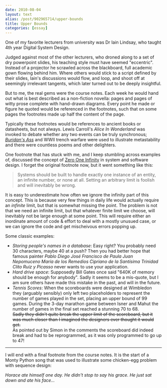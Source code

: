 ```yaml
---
date: 2010-08-04
layout: text
alias: /post/902965714/upper-bounds
title: Upper Bounds
categories: [essay]
---
```


One of my favorite lecturers from university was Dr Iain Lindsay, who taught 4th year Digital System Design. 

Judged against most of the other lecturers, who droned along to a set of dry powerpoint slides, his teaching style must have seemed "eccentric". Instead of a projector he scrawled across the blackboard, full academic gown flowing behind him. Where others would stick to a script defined by their slides, Iain's discussions would flow, and loop, and shoot off at seemingly irrelevant tangents, which later turned out to be deeply insightful. 

But to me, the real gems were the course notes. Each week he would hand out what is best described as a non-fiction novella: pages and pages of witty prose complete with hand-drawn diagrams. Every point he made or figure he quoted would be referenced in the footnotes, such that on some pages the footnotes made up half the content of the page. 

Typically these footnotes would be references to ancient books or datasheets, but not always. Lewis Carroll's _Alice In Wonderland_ was invoked to debate whether any two events can be truly synchronous; _[Buridan's Ass](http://en.wikipedia.org/wiki/Buridan's_ass)_ and WWII trench warfare were used to illustrate metastability and there were countless poems and other delighters.

One footnote that has stuck with me, and I keep stumbling across examples of, discussed the concept of [Zero One Infinity](http://en.wikipedia.org/wiki/Zero_One_Infinity) in system and software design. I forget the original footnote now, but it went something like this:

> Systems should be built to handle exactly one instance of an entity, an infinite number, or none at all. Setting an arbitrary limit is foolish and will inevitably be wrong.

It is easy to underestimate how often we ignore the infinity part of this concept. This is because very few things in daily life would actually require an _infinite_ limit, but that is somewhat missing the point. The problem is not that we need an infinite limit, but that whatever finite limit we choose, will inevitably not be large enough at some point. This will require either an inordinate amount of code & effort to deal with a mostly unusued case, or we can ignore the code and get mischeivous errors popping up.

Some classic examples:

* *Storing people's names in a database*: Easy right? You probably need 30 characters, maybe 40 at a push? Then you had better hope that famous painter _Pablo Diego José Francisco de Paula Juan Nepomuceno María de los Remedios Cipriano de la Santísima Trinidad Clito Ruiz y Picasso_ never wants to use your application.
* *Hard drive space*: Supposedly Bill Gates once said "640K of memory should be enough for anybody". Sadly it seems to be a mis-quote, but I am sure others have made this mistake in the past, and will in the future.
* *Tennis Scores*: When the scoreboards were designed at Wimbledon they (arguably sensibly) only left two placeholders to represent the number of games played in the set, placing an upper bound of 99 games. During the 3-day marathon game between Isner and Mahut the number of games in the final set reached a stunning 70 to 68. <br/><strike>Sadly they didn't quite break the upper limit of the scoreboard, but it was much closer than I imagined the designers ever thought it would get.</strike><br/>As pointed out by Simon in the comments the scoreboard did indeed break and had to be reprogrammed, as it was only programmed to go up to 47!

---
I will end with a final footnote from the course notes. It is the start of a Monty Python song that was used to illustrate some chicken-egg problem with sequence design:

_Horace ate himself one day. He didn't stop to say his grace. He just sat down and ate his face..._





